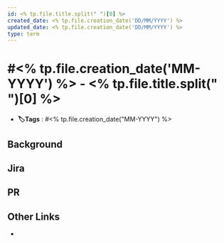 ```yaml
---
id: <% tp.file.title.split(" ")[0] %>
created_date: <% tp.file.creation_date('DD/MM/YYYY') %>
updated_date: <% tp.file.creation_date('DD/MM/YYYY') %>
type: term
---
```


# #<% tp.file.creation_date('MM-YYYY') %> - <% tp.file.title.split(" ")[0] %>
- **🏷️Tags** :  #<% tp.file.creation_date("MM-YYYY") %>  
[ ](#anki-card)
## Background

## Jira

## PR

## Other Links
- 